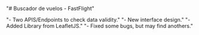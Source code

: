 "# Buscador de vuelos - FastFlight" 

"- Two APIS/Endpoints to check data validity."
"- New interface design."
"- Added Library from LeafletJS."
"- Fixed some bugs, but may find anothers."